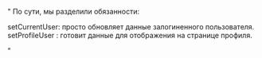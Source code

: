 "
По сути, мы разделили обязанности:

setCurrentUser: просто обновляет данные залогиненного пользователя.
setProfileUser : готовит данные для отображения на странице профиля.


"